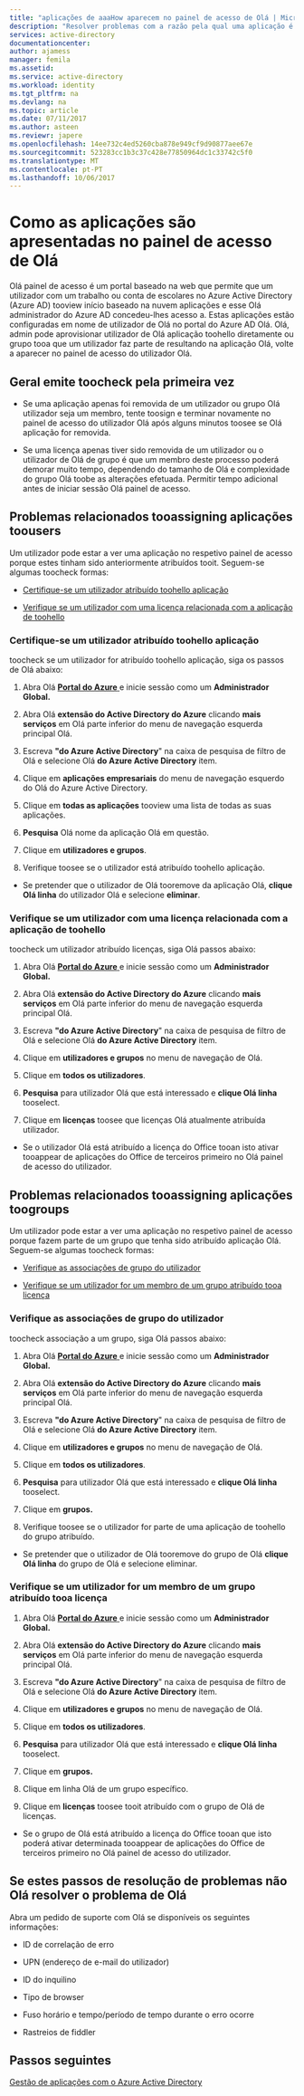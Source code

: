 ```yaml
---
title: "aplicações de aaaHow aparecem no painel de acesso de Olá | Microsoft Docs"
description: "Resolver problemas com a razão pela qual uma aplicação é apresentados no painel de acesso de Olá"
services: active-directory
documentationcenter: 
author: ajamess
manager: femila
ms.assetid: 
ms.service: active-directory
ms.workload: identity
ms.tgt_pltfrm: na
ms.devlang: na
ms.topic: article
ms.date: 07/11/2017
ms.author: asteen
ms.reviewr: japere
ms.openlocfilehash: 14ee732c4ed5260cba878e949cf9d90877aee67e
ms.sourcegitcommit: 523283cc1b3c37c428e77850964dc1c33742c5f0
ms.translationtype: MT
ms.contentlocale: pt-PT
ms.lasthandoff: 10/06/2017
---
```

# <a name="how-applications-appear-on-hello-access-panel"></a>Como as aplicações são apresentadas no painel de acesso de Olá

Olá painel de acesso é um portal baseado na web que permite que um utilizador com um trabalho ou conta de escolares no Azure Active Directory (Azure AD) tooview início baseado na nuvem aplicações e esse Olá administrador do Azure AD concedeu-lhes acesso a. Estas aplicações estão configuradas em nome de utilizador de Olá no portal do Azure AD Olá. Olá, admin pode aprovisionar utilizador de Olá aplicação toohello diretamente ou grupo tooa que um utilizador faz parte de resultando na aplicação Olá, volte a aparecer no painel de acesso do utilizador Olá.

## <a name="general-issues-toocheck-first"></a>Geral emite toocheck pela primeira vez

-   Se uma aplicação apenas foi removida de um utilizador ou grupo Olá utilizador seja um membro, tente toosign e terminar novamente no painel de acesso do utilizador Olá após alguns minutos toosee se Olá aplicação for removida.

-   Se uma licença apenas tiver sido removida de um utilizador ou o utilizador de Olá de grupo é que um membro deste processo poderá demorar muito tempo, dependendo do tamanho de Olá e complexidade do grupo Olá toobe as alterações efetuada. Permitir tempo adicional antes de iniciar sessão Olá painel de acesso.

## <a name="problems-related-tooassigning-applications-toousers"></a>Problemas relacionados tooassigning aplicações toousers

Um utilizador pode estar a ver uma aplicação no respetivo painel de acesso porque estes tinham sido anteriormente atribuídos tooit. Seguem-se algumas toocheck formas:

-   [Certifique-se um utilizador atribuído toohello aplicação](#check-if-a-user-is-assigned-to-the-application)

-   [Verifique se um utilizador com uma licença relacionada com a aplicação de toohello](#check-if-a-user-is-under-a-license-related-to-the-application)


### <a name="check-if-a-user-is-assigned-toohello-application"></a>Certifique-se um utilizador atribuído toohello aplicação

toocheck se um utilizador for atribuído toohello aplicação, siga os passos de Olá abaixo:

1.  Abra Olá [ **Portal do Azure** ](https://portal.azure.com/) e inicie sessão como um **Administrador Global.**

2.  Abra Olá **extensão do Active Directory do Azure** clicando **mais serviços** em Olá parte inferior do menu de navegação esquerda principal Olá.

3.  Escreva **"do Azure Active Directory**" na caixa de pesquisa de filtro de Olá e selecione Olá **do Azure Active Directory** item.

4.  Clique em **aplicações empresariais** do menu de navegação esquerdo do Olá do Azure Active Directory.

5.  Clique em **todas as aplicações** tooview uma lista de todas as suas aplicações.

6.  **Pesquisa** Olá nome da aplicação Olá em questão.

7.  Clique em **utilizadores e grupos**.

8.  Verifique toosee se o utilizador está atribuído toohello aplicação.

  * Se pretender que o utilizador de Olá tooremove da aplicação Olá, **clique Olá linha** do utilizador Olá e selecione **eliminar**.

### <a name="check-if-a-user-is-under-a-license-related-toohello-application"></a>Verifique se um utilizador com uma licença relacionada com a aplicação de toohello

toocheck um utilizador atribuído licenças, siga Olá passos abaixo:

1.  Abra Olá [ **Portal do Azure** ](https://portal.azure.com/) e inicie sessão como um **Administrador Global.**

2.  Abra Olá **extensão do Active Directory do Azure** clicando **mais serviços** em Olá parte inferior do menu de navegação esquerda principal Olá.

3.  Escreva **"do Azure Active Directory**" na caixa de pesquisa de filtro de Olá e selecione Olá **do Azure Active Directory** item.

4.  Clique em **utilizadores e grupos** no menu de navegação de Olá.

5.  Clique em **todos os utilizadores**.

6.  **Pesquisa** para utilizador Olá que está interessado e **clique Olá linha** tooselect.

7.  Clique em **licenças** toosee que licenças Olá atualmente atribuída utilizador.

   * Se o utilizador Olá está atribuído a licença do Office tooan isto ativar tooappear de aplicações do Office de terceiros primeiro no Olá painel de acesso do utilizador.

## <a name="problems-related-tooassigning-applications-toogroups"></a>Problemas relacionados tooassigning aplicações toogroups

Um utilizador pode estar a ver uma aplicação no respetivo painel de acesso porque fazem parte de um grupo que tenha sido atribuído aplicação Olá. Seguem-se algumas toocheck formas:

-   [Verifique as associações de grupo do utilizador](#check-a-users-group-memberships)

-   [Verifique se um utilizador for um membro de um grupo atribuído tooa licença](#check-if-a-user-is-a-member-of-a-group-assigned-to-a-license)

### <a name="check-a-users-group-memberships"></a>Verifique as associações de grupo do utilizador

toocheck associação a um grupo, siga Olá passos abaixo:

1.  Abra Olá [ **Portal do Azure** ](https://portal.azure.com/) e inicie sessão como um **Administrador Global.**

2.  Abra Olá **extensão do Active Directory do Azure** clicando **mais serviços** em Olá parte inferior do menu de navegação esquerda principal Olá.

3.  Escreva **"do Azure Active Directory**" na caixa de pesquisa de filtro de Olá e selecione Olá **do Azure Active Directory** item.

4.  Clique em **utilizadores e grupos** no menu de navegação de Olá.

5.  Clique em **todos os utilizadores**.

6.  **Pesquisa** para utilizador Olá que está interessado e **clique Olá linha** tooselect.

7.  Clique em **grupos.**

8.  Verifique toosee se o utilizador for parte de uma aplicação de toohello do grupo atribuído.

   * Se pretender que o utilizador de Olá tooremove do grupo de Olá **clique Olá linha** do grupo de Olá e selecione eliminar.

### <a name="check-if-a-user-is-a-member-of-a-group-assigned-tooa-license"></a>Verifique se um utilizador for um membro de um grupo atribuído tooa licença

1.  Abra Olá [ **Portal do Azure** ](https://portal.azure.com/) e inicie sessão como um **Administrador Global.**

2.  Abra Olá **extensão do Active Directory do Azure** clicando **mais serviços** em Olá parte inferior do menu de navegação esquerda principal Olá.

3.  Escreva **"do Azure Active Directory**" na caixa de pesquisa de filtro de Olá e selecione Olá **do Azure Active Directory** item.

4.  Clique em **utilizadores e grupos** no menu de navegação de Olá.

5.  Clique em **todos os utilizadores**.

6.  **Pesquisa** para utilizador Olá que está interessado e **clique Olá linha** tooselect.

7.  Clique em **grupos.**

8.  Clique em linha Olá de um grupo específico.

9.  Clique em **licenças** toosee tooit atribuído com o grupo de Olá de licenças.

  * Se o grupo de Olá está atribuído a licença do Office tooan que isto poderá ativar determinada tooappear de aplicações do Office de terceiros primeiro no Olá painel de acesso do utilizador.


## <a name="if-these-troubleshooting-steps-do-not-hello-resolve-hello-issue"></a>Se estes passos de resolução de problemas não Olá resolver o problema de Olá

Abra um pedido de suporte com Olá se disponíveis os seguintes informações:

-   ID de correlação de erro

-   UPN (endereço de e-mail do utilizador)

-   ID do inquilino

-   Tipo de browser

-   Fuso horário e tempo/período de tempo durante o erro ocorre

-   Rastreios de fiddler

## <a name="next-steps"></a>Passos seguintes
[Gestão de aplicações com o Azure Active Directory](active-directory-enable-sso-scenario.md)
